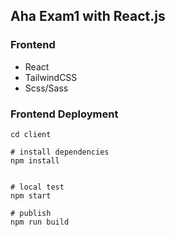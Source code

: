 ## Aha Exam1 with React.js



### Frontend
* React
* TailwindCSS
* Scss/Sass

### Frontend Deployment

```
cd client

# install dependencies
npm install


# local test
npm start

# publish
npm run build
```
